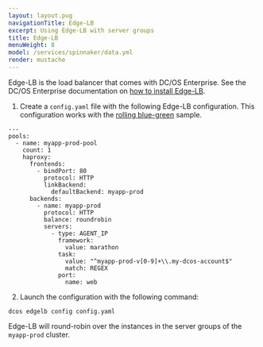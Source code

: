 ```yaml
---
layout: layout.pug
navigationTitle: Edge-LB
excerpt: Using Edge-LB with server groups
title: Edge-LB
menuWeight: 8
model: /services/spinnaker/data.yml
render: mustache
---
```


Edge-LB is the load balancer that comes with DC/OS Enterprise. See the DC/OS Enterprise documentation on [how to install Edge-LB](/services/edge-lb/1.2/installing/).

1. Create a `config.yaml` file with the following Edge-LB configuration. This configuration works with the [rolling blue-green](/services/spinnaker/0.3.1-1.9.2/quick-start-guide/pipelines/#creating-a-rolling-blue-green-pipeline) sample.

```
---
pools:
  - name: myapp-prod-pool
    count: 1
    haproxy:
      frontends:
        - bindPort: 80
          protocol: HTTP
          linkBackend:
            defaultBackend: myapp-prod
      backends:
        - name: myapp-prod
          protocol: HTTP
          balance: roundrobin
          servers:
            - type: AGENT_IP
              framework:
                value: marathon
              task:
                value: "^myapp-prod-v[0-9]+\\.my-dcos-account$"
                match: REGEX
              port:
                name: web
```
2. Launch the configuration with the following command:

```
dcos edgelb config config.yaml
```

Edge-LB will round-robin over the instances in the server groups of the `myapp-prod` cluster.
